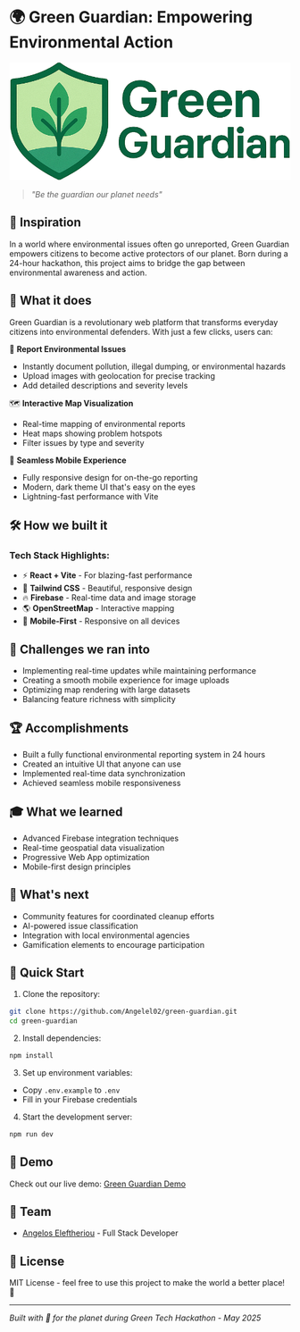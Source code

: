 # 🌍 Green Guardian: Empowering Environmental Action

![Green Guardian Logo](src/assets/Green_Guardian_logo_.png)

> *"Be the guardian our planet needs"*

## 🌟 Inspiration
In a world where environmental issues often go unreported, Green Guardian empowers citizens to become active protectors of our planet. Born during a 24-hour hackathon, this project aims to bridge the gap between environmental awareness and action.

## 🚀 What it does
Green Guardian is a revolutionary web platform that transforms everyday citizens into environmental defenders. With just a few clicks, users can:

🎯 **Report Environmental Issues**
- Instantly document pollution, illegal dumping, or environmental hazards
- Upload images with geolocation for precise tracking
- Add detailed descriptions and severity levels

🗺️ **Interactive Map Visualization**
- Real-time mapping of environmental reports
- Heat maps showing problem hotspots
- Filter issues by type and severity

📱 **Seamless Mobile Experience**
- Fully responsive design for on-the-go reporting
- Modern, dark theme UI that's easy on the eyes
- Lightning-fast performance with Vite

## 🛠️ How we built it

### Tech Stack Highlights:
- ⚡ **React + Vite** - For blazing-fast performance
- 🎨 **Tailwind CSS** - Beautiful, responsive design
- 🔥 **Firebase** - Real-time data and image storage
- 🌎 **OpenStreetMap** - Interactive mapping
- 📱 **Mobile-First** - Responsive on all devices
## 🎯 Challenges we ran into
- Implementing real-time updates while maintaining performance
- Creating a smooth mobile experience for image uploads
- Optimizing map rendering with large datasets
- Balancing feature richness with simplicity

## 🏆 Accomplishments
- Built a fully functional environmental reporting system in 24 hours
- Created an intuitive UI that anyone can use
- Implemented real-time data synchronization
- Achieved seamless mobile responsiveness

## 🎓 What we learned
- Advanced Firebase integration techniques
- Real-time geospatial data visualization
- Progressive Web App optimization
- Mobile-first design principles

## 🔮 What's next
- Community features for coordinated cleanup efforts
- AI-powered issue classification
- Integration with local environmental agencies
- Gamification elements to encourage participation

## 🚀 Quick Start

1. Clone the repository:
```bash
git clone https://github.com/Angelel02/green-guardian.git
cd green-guardian
```

2. Install dependencies:
```bash
npm install
```

3. Set up environment variables:
- Copy `.env.example` to `.env`
- Fill in your Firebase credentials

4. Start the development server:
```bash
npm run dev
```

## 🌟 Demo
Check out our live demo: [Green Guardian Demo](https://green-guardian-env.vercel.app)

## 👥 Team
- [Angelos Eleftheriou](https://github.com/Angelel02) - Full Stack Developer

## 📄 License
MIT License - feel free to use this project to make the world a better place! 🌱

---
*Built with 💚 for the planet during Green Tech Hackathon - May 2025*
